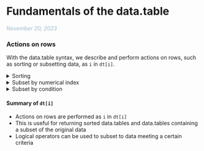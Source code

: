 Fundamentals of the data.table
================
<em style='color:#00508060;'>November 20, 2023</em>

<!--
- Example data
- `dt[i, j, by]` For SQL users: `from[where, select, group by]`
- Vectors & data types, lists, data frames, data tables
- creating/converting data.tables -->

### Actions on rows

With the data.table syntax, we describe and perform actions on rows,
such as sorting or subsetting data, as `i` in `dt[i]`.

<details>
<summary>
Sorting
</summary>

A data.table that has been sorted on one or more variables, in ascending
or descending order, can be returned by using the `order()` function.

- Sort by a single variable in *ascending* order: `dt[order(x)]`
- Sort by a single variable in *descending* order: `dt[order(-x)]`
- Sort by a *multiple* variables: `dt[order(x, y, z)]`

``` r
# Example: sort dt_starwars from shortest to tallest character
dt_starwars[order(height)]
##                      name height mass hair_color skin_color eye_color
##  1:                  Yoda     66   17      white      green     brown
##  2:         Ratts Tyerell     79   15       none grey, blue   unknown
##  3: Wicket Systri Warrick     88   20      brown      brown     brown
## ---                                                                  
## 85:           Poe Dameron     NA   NA      brown      light     brown
## 86:                   BB8     NA   NA       none       none     black
## 87:        Captain Phasma     NA   NA    unknown    unknown   unknown
## 8 variables not shown: [birth_year, sex, gender, homeworld, species, films, vehicles, starships]
```

</details>
<details>
<summary>
Subset by numerical index
</summary>

The second common action to be performed is subsetting data — reducing a
dataset to a set of observations that meet a criteria. That criteria
might be as simple as position. For example, you could take an ordered
dataset and return the top five observations. This is done by passing a
vector of integers as `i`. Vectors are the basic data structure in R and
are created using the concatenate function, `c()` — e.g. `c(1, 2, 3)`.
Individual numbers can also be passed without the `c()` function, while
a sequence of integers can also be generated using the `:` operator (and
the `c()` function omitted), e.g. `1:3` is equivalent to `c(1, 2, 3)`.

- Return the top row: `dt[1]`
- Return the top three rows: `dt[1:3]`
- Return the first, fifth and ninth rows: `dt[c(1, 5, 9)]`
- Return the last row: `dt[nrow(dt)]`

``` r
# Example: return the top five rows
dt_starwars[1:5]
##              name height mass hair_color  skin_color eye_color birth_year
## 1: Luke Skywalker    172   77      blond        fair      blue       19.0
## 2:          C-3PO    167   75       <NA>        gold    yellow      112.0
## 3:          R2-D2     96   32       <NA> white, blue       red       33.0
## 4:    Darth Vader    202  136       none       white    yellow       41.9
## 5:    Leia Organa    150   49      brown       light     brown       19.0
## 7 variables not shown: [sex, gender, homeworld, species, films, vehicles, starships]
```

The last example, using `nrow()` to return the last row can be rewritten
to use one of data.tables special characters. There are a few useful
special characters and I will cover these more later. For now, the value
returned by `nrow(dt)` is equal to `.N`, so you can rewrite the last
expression as:

- Return the last row using the `.N` special character: `dt[.N]`

``` r
# Example: return the last row
dt_starwars[.N]
##             name height mass hair_color skin_color eye_color birth_year    sex
## 1: Padmé Amidala    165   45      brown      light     brown         46 female
## 6 variables not shown: [gender, homeworld, species, films, vehicles, starships]
```

<strong>Chaining</strong>

Finally, you may have sorted a data.table to see which observations are
the top *n*, e.g. the five tallest characters. You can do this by first
storing the sorted table in the working environment as
`dt_starwars_sorted <- dt_starwars[order(-height)]`. But you can also
avoid storing variables unnecessarily by acting directly on the returned
data.table, using something called **chaining**. This allows multiple
data.table statements to be joined together and executed in sequence to
give a single return. It is done by adding more square braces —
`dt[][][]...[]`.

- Return the top five sorted observations: `dt[order(x)][1:5]`

``` r
# Example: return the five tallest characters
dt_starwars[order(-height)][1:5]
##            name height mass hair_color skin_color eye_color birth_year  sex
## 1:  Yarael Poof    264   NA       none      white    yellow         NA male
## 2:      Tarfful    234  136      brown      brown      blue         NA male
## 3:      Lama Su    229   88       none       grey     black         NA male
## 4:    Chewbacca    228  112      brown    unknown      blue        200 male
## 5: Roos Tarpals    224   82       none       grey    orange         NA male
## 6 variables not shown: [gender, homeworld, species, films, vehicles, starships]
```

</details>
<details>
<summary>
Subset by condition
</summary>

Subsets can also be returned to give the observations that meet a
certain logical criteria. For example, all characters over 200 cm tall,
or all characters from Naboo. Such conditional subsetting is done using
logical operators. In R, the key logical operators are:

- `==` equal to
- `!=` not equal to
- `<` less than
- `>` greater than
- `<=` less than or equal to
- `>=` greater than or equal to
- `%in%` value is in a vector

All of the above require values either side of the operator
(e.g. `3 > 4`), and will return one or more logical values — `TRUE` or
`FALSE`. Other useful operators and functions for conditional subsetting
are:

- `&` to join logical operations like “and” so `TRUE` is returned if
  both conditions are met
- `|` to join logical operations like “or” so `TRUE` is returned if
  either condition is met
- `(` and `)` to set the order of operations, just like math
- `grepl()` to test if a pattern occurs in a value

With these, you can now return data to meet a certain criteria:

- Return rows where observed value is equal to a criteria: `dt[x==a]`
- Return rows where observed value is less than a criteria: `dt[x<a]`
- Return rows where observed value is one of several criteria:
  `dt[x %in% c(a, b, c)]`
- Return rows where observed value is between two values:
  `dt[x>5 & x<=10]`

``` r
# Exmaple: return all characters under 180 cm tall from Naboo and Tatooine 
dt_starwars[height<180 & homeworld %in% c('Naboo', 'Tatooine')]
##               name height mass hair_color  skin_color eye_color birth_year
##  1: Luke Skywalker    172   77      blond        fair      blue         19
##  2:          C-3PO    167   75       <NA>        gold    yellow        112
##  3:          R2-D2     96   32       <NA> white, blue       red         33
## ---                                                                       
##  9:          Cordé    157   NA      brown       light     brown         NA
## 10:          Dormé    165   NA      brown       light     brown         NA
## 11:  Padmé Amidala    165   45      brown       light     brown         46
## 7 variables not shown: [sex, gender, homeworld, species, films, vehicles, starships]
```

</details>

#### Summary of `dt[i]`

- Actions on rows are performed as `i` in `dt[i]`
- This is useful for returning sorted data.tables and data.tables
  containing a subset of the original data
- Logical operators can be used to subset to data meeting a certain
  criteria

<!-- 
&#10;### To add:
&#10;- select; `dt[, j]`, `.SD`
- assignment
- conditional assignment (`dt[, ifelse(...)]` and `dt[i, j]`)
- compute; `x(j)`
- group by; `by` and `keyby`
- special characters; `.SD, .N, .I ...`
- chaining
&#10;-->
